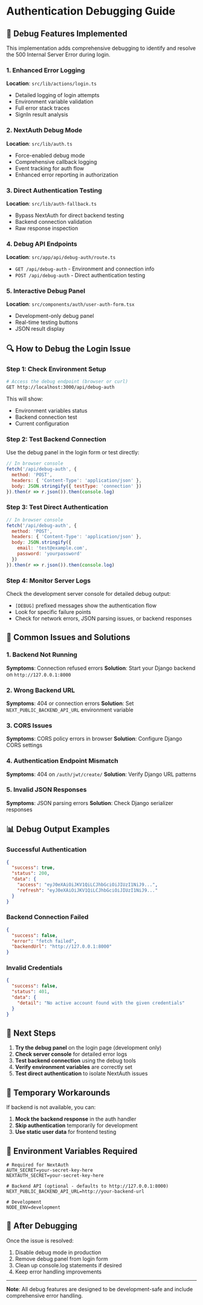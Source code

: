 # Authentication Debugging Guide

## 🚀 Debug Features Implemented

This implementation adds comprehensive debugging to identify and resolve the 500 Internal Server Error during login.

### 1. Enhanced Error Logging

**Location**: `src/lib/actions/login.ts`
- Detailed logging of login attempts
- Environment variable validation
- Full error stack traces
- SignIn result analysis

### 2. NextAuth Debug Mode

**Location**: `src/lib/auth.ts`
- Force-enabled debug mode
- Comprehensive callback logging
- Event tracking for auth flow
- Enhanced error reporting in authorization

### 3. Direct Authentication Testing

**Location**: `src/lib/auth-fallback.ts`
- Bypass NextAuth for direct backend testing
- Backend connection validation
- Raw response inspection

### 4. Debug API Endpoints

**Location**: `src/app/api/debug-auth/route.ts`
- `GET /api/debug-auth` - Environment and connection info
- `POST /api/debug-auth` - Direct authentication testing

### 5. Interactive Debug Panel

**Location**: `src/components/auth/user-auth-form.tsx`
- Development-only debug panel
- Real-time testing buttons
- JSON result display

## 🔍 How to Debug the Login Issue

### Step 1: Check Environment Setup
```bash
# Access the debug endpoint (browser or curl)
GET http://localhost:3000/api/debug-auth
```

This will show:
- Environment variables status
- Backend connection test
- Current configuration

### Step 2: Test Backend Connection
Use the debug panel in the login form or test directly:

```javascript
// In browser console
fetch('/api/debug-auth', {
  method: 'POST',
  headers: { 'Content-Type': 'application/json' },
  body: JSON.stringify({ testType: 'connection' })
}).then(r => r.json()).then(console.log)
```

### Step 3: Test Direct Authentication
```javascript
// In browser console
fetch('/api/debug-auth', {
  method: 'POST',
  headers: { 'Content-Type': 'application/json' },
  body: JSON.stringify({ 
    email: 'test@example.com', 
    password: 'yourpassword' 
  })
}).then(r => r.json()).then(console.log)
```

### Step 4: Monitor Server Logs
Check the development server console for detailed debug output:
- `[DEBUG]` prefixed messages show the authentication flow
- Look for specific failure points
- Check for network errors, JSON parsing issues, or backend responses

## 🔧 Common Issues and Solutions

### 1. Backend Not Running
**Symptoms**: Connection refused errors
**Solution**: Start your Django backend on `http://127.0.0.1:8000`

### 2. Wrong Backend URL
**Symptoms**: 404 or connection errors
**Solution**: Set `NEXT_PUBLIC_BACKEND_API_URL` environment variable

### 3. CORS Issues
**Symptoms**: CORS policy errors in browser
**Solution**: Configure Django CORS settings

### 4. Authentication Endpoint Mismatch
**Symptoms**: 404 on `/auth/jwt/create/`
**Solution**: Verify Django URL patterns

### 5. Invalid JSON Responses
**Symptoms**: JSON parsing errors
**Solution**: Check Django serializer responses

## 📊 Debug Output Examples

### Successful Authentication
```json
{
  "success": true,
  "status": 200,
  "data": {
    "access": "eyJ0eXAiOiJKV1QiLCJhbGciOiJIUzI1NiJ9...",
    "refresh": "eyJ0eXAiOiJKV1QiLCJhbGciOiJIUzI1NiJ9..."
  }
}
```

### Backend Connection Failed
```json
{
  "success": false,
  "error": "fetch failed",
  "backendUrl": "http://127.0.0.1:8000"
}
```

### Invalid Credentials
```json
{
  "success": false,
  "status": 401,
  "data": {
    "detail": "No active account found with the given credentials"
  }
}
```

## 🎯 Next Steps

1. **Try the debug panel** on the login page (development only)
2. **Check server console** for detailed error logs
3. **Test backend connection** using the debug tools
4. **Verify environment variables** are correctly set
5. **Test direct authentication** to isolate NextAuth issues

## 🔄 Temporary Workarounds

If backend is not available, you can:

1. **Mock the backend response** in the auth handler
2. **Skip authentication** temporarily for development
3. **Use static user data** for frontend testing

## 📝 Environment Variables Required

```env
# Required for NextAuth
AUTH_SECRET=your-secret-key-here
NEXTAUTH_SECRET=your-secret-key-here

# Backend API (optional - defaults to http://127.0.0.1:8000)
NEXT_PUBLIC_BACKEND_API_URL=http://your-backend-url

# Development
NODE_ENV=development
```

## 🚨 After Debugging

Once the issue is resolved:
1. Disable debug mode in production
2. Remove debug panel from login form
3. Clean up console.log statements if desired
4. Keep error handling improvements

---

**Note**: All debug features are designed to be development-safe and include comprehensive error handling.
